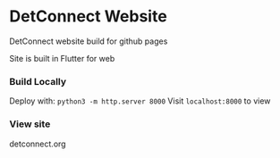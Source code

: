 # DetConnect Website

DetConnect website build for github pages

Site is built in Flutter for web

### Build Locally

Deploy with: `python3 -m http.server 8000`
Visit `localhost:8000` to view

### View site

detconnect.org
